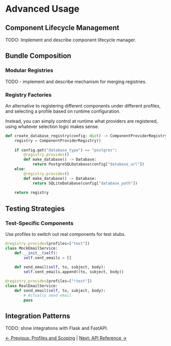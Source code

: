 # Advanced Usage

## Component Lifecycle Management

TODO: Implement and describe component lifecycle manager.

## Bundle Composition

### Modular Registries

TODO - implement and describe mechanism for merging registries.

### Registry Factories

An alternative to registering different components under different profiles, and selecting a profile based on runtime configuration.

Instead, you can simply control at runtime what providers are registered, using whatever selection logic makes sense.

```python
def create_database_registry(config: dict) -> ComponentProviderRegistry:
    registry = ComponentProviderRegistry()
    
    if config.get("database_type") == "postgres":
        @registry.provides()
        def make_database() -> Database:
            return PostgreSQLDatabase(config["database_url"])
    else:
        @registry.provides()
        def make_database() -> Database:
            return SQLiteDatabase(config["database_path"])
    
    return registry
```

## Testing Strategies

### Test-Specific Components

Use profiles to switch out real components for test stubs.

```python
@registry.provides(profiles=["test"])
class MockEmailService:
    def __init__(self):
        self.sent_emails = []
    
    def send_email(self, to, subject, body):
        self.sent_emails.append((to, subject, body))

@registry.provides(profiles=["!test"])
class RealEmailService:
    def send_email(self, to, subject, body):
        # Actually send email
        pass
```

## Integration Patterns

TODO: show integrations with Flask and FastAPI.


[← Previous: Profiles and Scoping](profiles.md) | [Next: API Reference →](api.md)